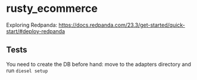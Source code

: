 # rusty_ecommerce

Exploring Redpanda: https://docs.redpanda.com/23.3/get-started/quick-start/#deploy-redpanda

## Tests

You need to create the DB before hand: move to the adapters directory and run `diesel setup`